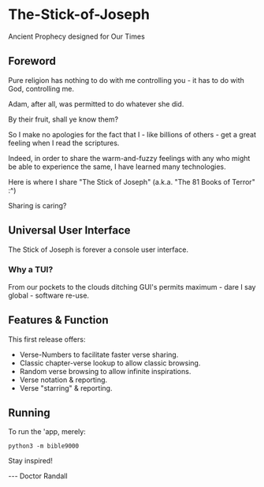 # The-Stick-of-Joseph
Ancient Prophecy designed for Our Times

## Foreword
Pure religion has nothing to do with me controlling you - it has to do with God, controlling me. 

Adam, after all, was permitted to do whatever she did.

By their fruit, shall ye know them?

So I make no apologies for the fact that I - like billions of others - get a great feeling when I read the scriptures. 

Indeed, in order to share the warm-and-fuzzy feelings with any who might be able to experience the same, I have learned many technologies. 

Here is where I share "The Stick of Joseph" (a.k.a. "The 81 Books of Terror" :^)

Sharing is caring?

## Universal User Interface
The Stick of Joseph is forever a console user interface.

### Why a TUI?
From our pockets to the clouds ditching GUI's permits maximum - dare I say global - software re-use.

## Features & Function
This first release offers:

* Verse-Numbers to facilitate faster verse sharing.
* Classic chapter-verse lookup to allow classic browsing.
* Random verse browsing to allow infinite inspirations.
* Verse notation & reporting.
* Verse "starring" & reporting.

## Running
To run the 'app, merely:

```
python3 -m bible9000
```

Stay inspired!

--- Doctor Randall 
